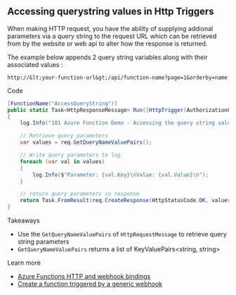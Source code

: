 ## Accessing querystring values in Http Triggers

When making HTTP request, you have the ability of supplying addional parameters via a query string to the request URL which can be retrieved from by the website or web api to alter how the response is returned.

The example below appends 2 query string variables along with their associated values
:

   `http://&lt;your-function-url&gt;/api/function-name?page=1&orderby=name`

Code
```csharp
[FunctionName("AccessQueryString")]
public static Task<HttpResponseMessage> Run([HttpTrigger(AuthorizationLevel.Anonymous, "GET")]HttpRequestMessage req, TraceWriter log)
{
    log.Info("101 Azure Function Demo - Accessing the query string values in HTTP Triggers");

    // Retrieve query parameters
    var values = req.GetQueryNameValuePairs();

    // Write query parameters to log
    foreach (var val in values)
    {
        log.Info($"Parameter: {val.Key}\nValue: {val.Value}\n");
    }

    // return query parameters in response
    return Task.FromResult(req.CreateResponse(HttpStatusCode.OK, values));
}

```

Takeaways
* Use the `GetQueryNameValuePairs` of `HttpRequestMessage` to retrieve query string parameters
* `GetQueryNameValuePairs` returns a list of KeyValuePairs<string, string>

Learn more
* [Azure Functions HTTP and webhook bindings](https://docs.microsoft.com/en-us/azure/azure-functions/functions-bindings-http-webhook)
*  [Create a function triggered by a generic webhook](https://docs.microsoft.com/en-us/azure/azure-functions/functions-create-generic-webhook-triggered-function)